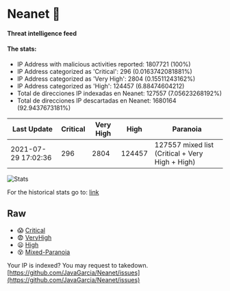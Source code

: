 # Neanet :hocho:
#### Threat intelligence feed
#### The stats:

- IP Address with malicious activities reported: 1807721 (100%)
- IP Address categorized as 'Critical':  296 (0.0163742081881%)
- IP Address categorized as 'Very High':  2804 (0.15511243162%)
- IP Address categorized as 'High':  124457 (6.88474604212)
- Total de direcciones IP indexadas en Neanet:  127557 (7.05623268192%)
- Total de direcciones IP descartadas en Neanet:  1680164 (92.9437673181%)

| Last Update | Critical | Very High | High | Paranoia |
| --- | --- | --- | --- | --- |
| 2021-07-29 17:02:36 | 296 | 2804 | 124457 | 127557 mixed list (Critical + Very High + High)|

![Stats](https://docs.google.com/spreadsheets/d/e/2PACX-1vSnaNMIXVabIpDJjufMlzH7poXnshF3mgd8Is1g9ytUEzVsP5my4Trn8f-xkoLLQ38xpL3HtmUexLo6/pubchart?oid=501124687&format=image)

For the historical stats go to: [link](/stats.csv)
## Raw
- :scream: [Critical](https://raw.githubusercontent.com/JavaGarcia/Neanet/master/blacklists/neanet_critical.txt)
- :fearful: [VeryHigh](https://raw.githubusercontent.com/JavaGarcia/Neanet/master/blacklists/neanet_veryHigh.txtt)
- :frowning: [High](https://raw.githubusercontent.com/JavaGarcia/Neanet/master/blacklists/neanet_high.txt)
- :dizzy_face: [Mixed-Paranoia](https://raw.githubusercontent.com/JavaGarcia/Neanet/master/blacklists/neanet_all.txt)


Your IP is indexed? You may request to takedown. [https://github.com/JavaGarcia/Neanet/issues](https://github.com/JavaGarcia/Neanet/issues)









































































































































































































































































































































































































































































































































































































































































































































































































































































































































































































































































































































































































































































































































































































































































































































































































































































































































































































































































































































































































































































































































































































































































































































































































































































































































































































































































































































































































































































































































































































































































































































































































































































































































































































































































































































































































































































































































































































































































































































































































































































































































































































































































































































































































































































































































































































































































































































































































































































































































































































































































































































































































































































































































































































































































































































































































































































































































































































































































































































































































































































































































































































































































































































































































































































































































































































































































































































































































































































































































































































































































































































































































































































































































































































































































































































































































































































































































































































































































































































































































































































